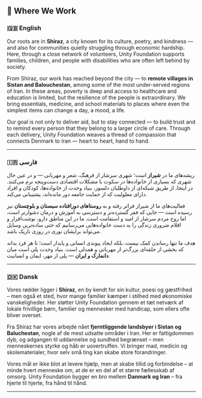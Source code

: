 
## 📍 **Where We Work**

### 🇬🇧 English

Our roots are in **Shiraz**, a city known for its culture, poetry, and kindness — and also for communities quietly struggling through economic hardship.
Here, through a close network of volunteers, Unity Foundation supports families, children, and people with disabilities who are often left behind by society.

From Shiraz, our work has reached beyond the city — to **remote villages in Sistan and Balouchestan**, among some of the most under-served regions of Iran.
In these areas, poverty is deep and access to healthcare and education is limited, but the resilience of the people is extraordinary.
We bring essentials, medicine, and school materials to places where even the simplest items can change a day, a mood, a life.

Our goal is not only to deliver aid, but to stay connected — to build trust and to remind every person that they belong to a larger circle of care.
Through each delivery, Unity Foundation weaves a thread of compassion that connects Denmark to Iran — heart to heart, hand to hand.

---

### 🇮🇷 فارسی

ریشه‌های ما در **شیراز** است؛ شهری سرشار از فرهنگ، شعر و مهربانی — و در عین حال شهری که بسیاری از خانواده‌ها در سکوت با مشکلات اقتصادی دست‌و‌پنجه نرم می‌کنند.
در اینجا، از طریق شبکه‌ای از داوطلبان دلسوز، بنیاد وحدت از خانواده‌ها، کودکان و افراد دارای معلولیت که از حمایت جامعه دور مانده‌اند، پشتیبانی می‌کند.

فعالیت‌های ما از شیراز فراتر رفته و به **روستاهای دورافتاده سیستان و بلوچستان** نیز رسیده است — جایی که فقر گسترده‌تر و دسترسی به آموزش و درمان دشوارتر است، اما روح مردم سرشار از امید و استقامت است.
ما در این مناطق دارو، نوشت‌افزار و اقلام ضروری زندگی را به دست خانواده‌هایی می‌رسانیم که حتی ساده‌ترین وسایل می‌تواند برایشان نوری در روزی تاریک باشد.

هدف ما تنها رساندن کمک نیست، بلکه ایجاد پیوندی انسانی و پایدار است؛
تا هر فرد بداند که بخشی از حلقه‌ای بزرگ‌تر از مهربانی و همدلی است.
بنیاد وحدت پلی است میان **دانمارک و ایران** — پلی از مهر، ایمان و انسانیت.

---

### 🇩🇰 Dansk

Vores rødder ligger i **Shiraz**, en by kendt for sin kultur, poesi og gæstfrihed – men også et sted, hvor mange familier kæmper i stilhed med økonomiske vanskeligheder.
Her støtter Unity Foundation gennem et tæt netværk af lokale frivillige børn, familier og mennesker med handicap, som ellers ofte bliver overset.

Fra Shiraz har vores arbejde nået **fjerntliggende landsbyer i Sistan og Baluchestan**, nogle af de mest udsatte områder i Iran.
Her er fattigdommen dyb, og adgangen til uddannelse og sundhed begrænset – men menneskernes styrke og håb er uovertruffen.
Vi bringer mad, medicin og skolematerialer, hvor selv små ting kan skabe store forandringer.

Vores mål er ikke blot at levere hjælp, men at skabe tillid og forbindelse –
at minde hvert menneske om, at de er en del af et større fællesskab af omsorg.
Unity Foundation bygger en bro mellem **Danmark og Iran** – fra hjerte til hjerte, fra hånd til hånd.

---
